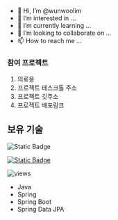 - 👋 Hi, I’m @wunwoolim
- 👀 I’m interested in ...
- 🌱 I’m currently learning ...
- 💞️ I’m looking to collaborate on ...
- 📫 How to reach me ...

<!---
wunwoolim/wunwoolim is a ✨ special ✨ repository because its `README.md` (this file) appears on your GitHub profile.
You can click the Preview link to take a look at your changes.
--->

### 참여 프로젝트
1. 의료용
2. 프로젝트 테스크톨 주소
3. 프로젝트 깃주소
4. 프로젝트 배포링크


## 보유 기술
![Static Badge](https://img.shields.io/badge/Spring-6D833F?style=flat-square&logo=Spring&logoColor=white)

[![Static Badge](https://img.shields.io/badge/Email-03C75A?style=flat-square&logo=Naver&logoColor=white)](mailto:dlawnsdn1209@naver.com)

![views](https://gh-hits.nomadcoders.workers.dev/view?username=5windy)


* Java
* Spring
* Spring Boot
* Spring Data JPA
